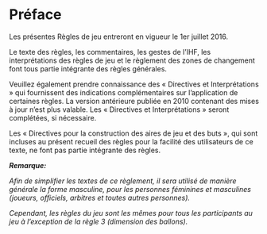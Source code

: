 # Préface

Les présentes Règles de jeu entreront en vigueur le 1er juillet 2016.

Le texte des règles, les commentaires, les gestes de l’IHF, les interprétations des règles de jeu et le règlement des
zones de changement font tous partie intégrante des règles générales.

Veuillez également prendre connaissance des « Directives et Interprétations » qui fournissent des indications 
complémentaires sur l’application de certaines règles. La version antérieure publiée en 2010 contenant des mises
à jour n’est plus valable. Les « Directives et Interprétations » seront complétées, si nécessaire.

Les « Directives pour la construction des aires de jeu et des buts », qui sont incluses au présent recueil des règles
pour la facilité des utilisateurs de ce texte, ne font pas partie intégrante des règles.

***Remarque:***

*Afin de simplifier les textes de ce règlement, il sera utilisé de manière générale la forme masculine, pour les
personnes féminines et masculines (joueurs, officiels, arbitres et toutes autres personnes).*

*Cependant, les règles du jeu sont les mêmes pour tous les participants au jeu à l’exception de la règle 3 (dimension
des ballons).*
